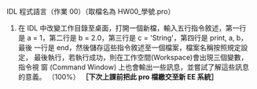 IDL 程式語言（作業 00）（取檔名為 HW00_學號.pro）

1.  在 IDL 中改變工作目錄至桌面，打開一個新檔，輸入五行指令敘述，第一行
    是 a = 1，第二行是 b = 2.0，第三行是 c = 'String'，第四行是 print, a, b，最後
    一行是 end，然後儲存這些指令敘述至一個檔案，檔案名稱按照規定設定，
    最後執行，若執行成功，則在工作空間(Workspace)會出現三個變數，指令視
    窗 (Command Window) 上也會輸出一些訊息，並嘗試了解這些訊息的意義。
    （100%）
**［下次上課前把此 pro 檔繳交至新 EE 系統］**